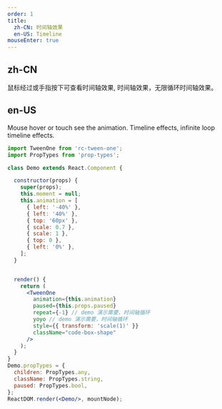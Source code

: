 ```yaml
---
order: 1
title: 
  zh-CN: 时间轴效果
  en-US: Timeline
mouseEnter: true
---
```

## zh-CN
鼠标经过或手指按下可查看时间轴效果, 时间轴效果，无限循环时间轴效果。

## en-US
Mouse hover or touch see the animation. Timeline effects, infinite loop timeline effects.

```jsx
import TweenOne from 'rc-tween-one';
import PropTypes from 'prop-types';

class Demo extends React.Component {

  constructor(props) {
    super(props);
    this.moment = null;
    this.animation = [
      { left: '-40%' },
      { left: '40%' },
      { top: '60px' },
      { scale: 0.7 },
      { scale: 1 },
      { top: 0 },
      { left: '0%' },
    ];
  }


  render() {
    return (
      <TweenOne
        animation={this.animation}
        paused={this.props.paused}
        repeat={-1} // demo 演示需要，时间轴循环
        yoyo // demo 演示需要，时间轴循环
        style={{ transform: 'scale(1)' }}
        className="code-box-shape"
      />
    );
  }
}
Demo.propTypes = {
  children: PropTypes.any,
  className: PropTypes.string,
  paused: PropTypes.bool,
};
ReactDOM.render(<Demo/>, mountNode);

```
